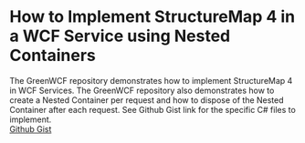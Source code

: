 <h1>How to Implement StructureMap 4 in a WCF Service using Nested Containers</h1>
The GreenWCF repository demonstrates how to implement StructureMap 4 in WCF Services.  The GreenWCF repository also demonstrates how to create a Nested Container per request and how to dispose of the Nested Container after each request.  See Github Gist link for the specific C# files to implement.

<br />
<a href="https://gist.github.com/michaeldeongreen/59c01f9b7fe45636b1aa5f946ac0adfb">Github Gist</a>
